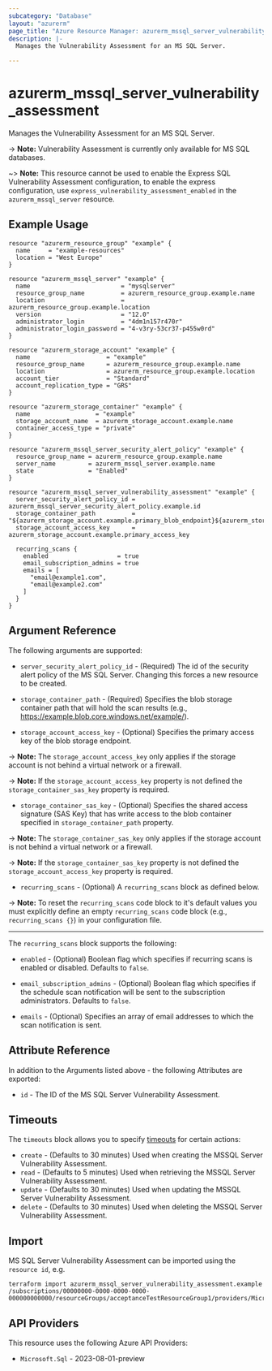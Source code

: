 ```yaml
---
subcategory: "Database"
layout: "azurerm"
page_title: "Azure Resource Manager: azurerm_mssql_server_vulnerability_assessment"
description: |-
  Manages the Vulnerability Assessment for an MS SQL Server.

---
```


# azurerm_mssql_server_vulnerability_assessment

Manages the Vulnerability Assessment for an MS SQL Server.

-> **Note:** Vulnerability Assessment is currently only available for MS SQL databases.

~> **Note:** This resource cannot be used to enable the Express SQL Vulnerability Assessment configuration, to enable the express configuration, use `express_vulnerability_assessment_enabled` in the `azurerm_mssql_server` resource.

## Example Usage

```hcl
resource "azurerm_resource_group" "example" {
  name     = "example-resources"
  location = "West Europe"
}

resource "azurerm_mssql_server" "example" {
  name                         = "mysqlserver"
  resource_group_name          = azurerm_resource_group.example.name
  location                     = azurerm_resource_group.example.location
  version                      = "12.0"
  administrator_login          = "4dm1n157r470r"
  administrator_login_password = "4-v3ry-53cr37-p455w0rd"
}

resource "azurerm_storage_account" "example" {
  name                     = "example"
  resource_group_name      = azurerm_resource_group.example.name
  location                 = azurerm_resource_group.example.location
  account_tier             = "Standard"
  account_replication_type = "GRS"
}

resource "azurerm_storage_container" "example" {
  name                  = "example"
  storage_account_name  = azurerm_storage_account.example.name
  container_access_type = "private"
}

resource "azurerm_mssql_server_security_alert_policy" "example" {
  resource_group_name = azurerm_resource_group.example.name
  server_name         = azurerm_mssql_server.example.name
  state               = "Enabled"
}

resource "azurerm_mssql_server_vulnerability_assessment" "example" {
  server_security_alert_policy_id = azurerm_mssql_server_security_alert_policy.example.id
  storage_container_path          = "${azurerm_storage_account.example.primary_blob_endpoint}${azurerm_storage_container.example.name}/"
  storage_account_access_key      = azurerm_storage_account.example.primary_access_key

  recurring_scans {
    enabled                   = true
    email_subscription_admins = true
    emails = [
      "email@example1.com",
      "email@example2.com"
    ]
  }
}
```

## Argument Reference

The following arguments are supported:

* `server_security_alert_policy_id` - (Required) The id of the security alert policy of the MS SQL Server. Changing this forces a new resource to be created.

* `storage_container_path` - (Required) Specifies the blob storage container path that will hold the scan results (e.g., <https://example.blob.core.windows.net/example/>).

* `storage_account_access_key` - (Optional) Specifies the primary access key of the blob storage endpoint.

-> **Note:** The `storage_account_access_key` only applies if the storage account is not behind a virtual network or a firewall.

-> **Note:** If the `storage_account_access_key` property is not defined the `storage_container_sas_key` property is required.

* `storage_container_sas_key` - (Optional) Specifies the shared access signature (SAS Key) that has write access to the blob container specified in `storage_container_path` property.

-> **Note:** The `storage_container_sas_key` only applies if the storage account is not behind a virtual network or a firewall.

-> **Note:** If the `storage_container_sas_key` property is not defined the `storage_account_access_key` property is required.

* `recurring_scans` - (Optional) A `recurring_scans` block as defined below.

-> **Note:** To reset the `recurring_scans` code block to it's default values you must explicitly define an empty `recurring_scans` code block (e.g., `recurring_scans {}`) in your configuration file.

---

The `recurring_scans` block supports the following:

* `enabled` - (Optional) Boolean flag which specifies if recurring scans is enabled or disabled. Defaults to `false`.

* `email_subscription_admins` - (Optional) Boolean flag which specifies if the schedule scan notification will be sent to the subscription administrators. Defaults to `false`.

* `emails` - (Optional) Specifies an array of email addresses to which the scan notification is sent.

## Attribute Reference

In addition to the Arguments listed above - the following Attributes are exported:

* `id` - The ID of the MS SQL Server Vulnerability Assessment.

## Timeouts

The `timeouts` block allows you to specify [timeouts](https://developer.hashicorp.com/terraform/language/resources/configure#define-operation-timeouts) for certain actions:

* `create` - (Defaults to 30 minutes) Used when creating the MSSQL Server Vulnerability Assessment.
* `read` - (Defaults to 5 minutes) Used when retrieving the MSSQL Server Vulnerability Assessment.
* `update` - (Defaults to 30 minutes) Used when updating the MSSQL Server Vulnerability Assessment.
* `delete` - (Defaults to 30 minutes) Used when deleting the MSSQL Server Vulnerability Assessment.

## Import

MS SQL Server Vulnerability Assessment can be imported using the `resource id`, e.g.

```shell
terraform import azurerm_mssql_server_vulnerability_assessment.example /subscriptions/00000000-0000-0000-0000-000000000000/resourceGroups/acceptanceTestResourceGroup1/providers/Microsoft.Sql/servers/mssqlserver/vulnerabilityAssessments/Default
```

## API Providers
<!-- This section is generated, changes will be overwritten -->
This resource uses the following Azure API Providers:

* `Microsoft.Sql` - 2023-08-01-preview
